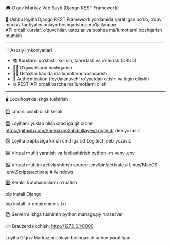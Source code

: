 🎓 O‘quv Markaz Veb Sayti (Django REST Framework)

📌 Ushbu loyiha Django REST Framework yordamida yaratilgan bo‘lib, o‘quv markaz faoliyatini onlayn boshqarishga mo‘ljallangan.  
API orqali kurslar, o‘quvchilar, ustozlar va boshqa ma’lumotlarni boshqarish mumkin.  

---

 ✨ Asosiy imkoniyatlari
- 📚 Kurslarni qo‘shish, ko‘rish, tahrirlash va o‘chirish (CRUD)  
- 👨‍🎓 O‘quvchilarni boshqarish  
- 👨‍🏫 Ustozlar haqida ma’lumotlarni boshqarish  
- 🔐 Authentication (foydalanuvchi ro‘yxatdan o‘tishi va login qilishi)  
- 🌐 REST API orqali barcha ma’lumotlarni olish  

---

🖥️ Localhost’da ishga tushirish

1️⃣ cmd ni ochib olish kerak

2️⃣ Loyihani yuklab olish cmd iga git clone https://github.com/ShohjaxonXabibullayev/Logitech deb yozasiz

3️⃣ Loyiha papkasiga kirish cmd iga cd Logitech deb yozasiz

4️⃣ Virtual muhit yaratish va faollashtirish python -m venv .env

5️⃣ Virtual muhitni activlashtirish source .env/bin/activate # Linux/MacOS .env\Scripts\activate # Windows

6️⃣ Kerakli kutubxonalarni o‘rnatish 

pip install Django 

pip install -r requirements.txt

7️⃣ Serverni ishga tushirish python manage.py runserver

👉 Brauzerda ochish: http://127.0.0.1:8000

Loyiha  O‘quv Markaz ni onlayn boshqarish uchun yaratilgan.
